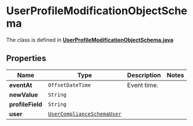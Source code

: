 

# UserProfileModificationObjectSchema

The class is defined in **[UserProfileModificationObjectSchema.java](../../src/main/java/example/micronaut/model/UserProfileModificationObjectSchema.java)**

## Properties

Name | Type | Description | Notes
------------ | ------------- | ------------- | -------------
**eventAt** | `OffsetDateTime` | Event time. | 
**newValue** | `String` |  | 
**profileField** | `String` |  | 
**user** | [`UserComplianceSchemaUser`](UserComplianceSchemaUser.md) |  | 







